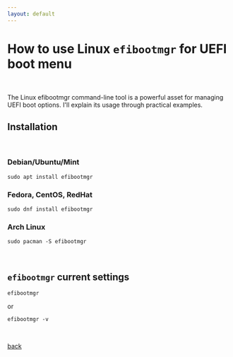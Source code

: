 ```yaml
---
layout: default
---
```


# How to use Linux ```efibootmgr``` for UEFI boot menu
&nbsp;

The Linux efibootmgr command-line tool is a powerful asset for managing UEFI boot options. 
I'll explain its usage through practical examples.
&nbsp;



## Installation
&nbsp;

### Debian/Ubuntu/Mint
```
sudo apt install efibootmgr
```


### Fedora, CentOS, RedHat
```
sudo dnf install efibootmgr
```

### Arch Linux
```
sudo pacman -S efibootmgr
```
&nbsp;

## ```efibootmgr``` current settings
```
efibootmgr
```
or
```
efibootmgr -v
```
&nbsp;





[back](./)

